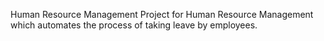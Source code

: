 Human Resource Management
Project for Human Resource Management which automates the process of taking leave by employees.
